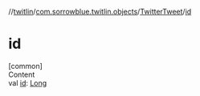 //[twitlin](../../index.md)/[com.sorrowblue.twitlin.objects](../index.md)/[TwitterTweet](index.md)/[id](id.md)



# id  
[common]  
Content  
val [id](id.md): [Long](https://kotlinlang.org/api/latest/jvm/stdlib/kotlin/-long/index.html)  



